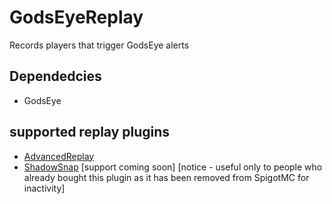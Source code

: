 # GodsEyeReplay
Records players that trigger GodsEye alerts

## Dependedcies
* GodsEye

## supported replay plugins
* [AdvancedReplay](https://www.spigotmc.org/resources/advancedreplay-1-8-1-21.52849/)
* [ShadowSnap](https://www.spigotmc.org/resources/shadowsnap-save-and-replay-player-actions.55017/) [support coming soon] [notice - useful only to people who already bought this plugin as it has been removed from SpigotMC for inactivity]
